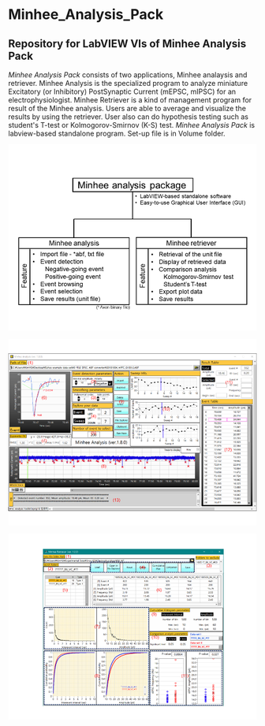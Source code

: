# Minhee_Analysis_Pack
 ## Repository for LabVIEW VIs of Minhee Analysis Pack
 
 *Minhee Analysis Pack* consists of two applications, Minhee analaysis and retriever. Minhee Analysis is the specialized program to analyze miniature Excitatory (or Inhibitory) PostSynaptic Current (mEPSC, mIPSC) for an electrophysiologist. Minhee Retriever is a kind of management program for result of the Minhee analysis. Users are able to average and visualize the results by using the retriever. User also can do hypothesis testing such as student's T-test or Kolmogorov-Smirnov (K-S) test.
 *Minhee Analysis Pack* is labview-based standalone program. Set-up file is in Volume folder. 
 
![alt text](https://github.com/parkgilbong/Minhee_Analysis_Pack/blob/master/Minhee%20Analysis/System%20overview.PNG) 

![alt text](https://github.com/parkgilbong/Minhee_Analysis_Pack/blob/master/Minhee%20Analysis/Screenshot%20of%20Minhee%20Analysis.png
)

![alt text](https://github.com/parkgilbong/Minhee_Analysis_Pack/blob/master/Minhee%20Retriever/Screenshot%20of%20Minhee%20Retriever.png)
